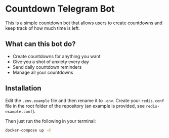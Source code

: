 # Countdown Telegram Bot

This is a simple countdown bot that allows users to create countdowns and keep track of how much time is left.

## What can this bot do?

- Create countdowns for anything you want
- ~~Give you a shot of anxiety every day~~
- Send daily countdown reminders
- Manage all your countdowns

## Installation

Edit the `.env.example` file and then rename it to `.env`. Create your `redis.conf` file in the root folder of the repository (an example is provided, see `redis-example.conf`).

Then just run the following in your terminal:

```sh
docker-compose up -d
```
